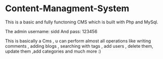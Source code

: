 # Content-Managment-System
This is a basic and fully functoning CMS which is built with Php and MySql.

The admin username: sidd And pass: 123456

This is basically a Cms , u can perform almost all operations like writing comments , adding blogs , searching with tags , add users , delete them, update them ,add categories and much more :)
